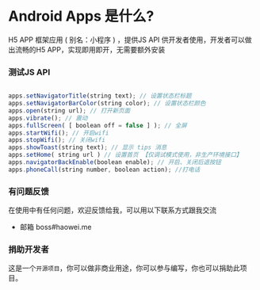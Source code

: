Android Apps 是什么?
====================
H5 APP 框架应用 ( 别名：小程序 ) ，提供JS API 供开发者使用，开发者可以做出流畅的H5 APP，实现即用即开，无需要额外安装

### 测试JS API
```javascript

apps.setNavigatorTitle(string text); // 设置状态栏标题
apps.setNavigatorBarColor(string color); // 设置状态栏颜色
apps.open(string url); // 打开新页面
apps.vibrate(); // 震动
apps.fullScreen( [ boolean off = false ] ); // 全屏
apps.startWifi(); // 开启wifi
apps.stopWifi(); // 关闭wifi
apps.showToast(string text); // 显示 tips 消息
apps.setHome( string url ) // 设置首页 【仅调试模式使用，非生产环境接口】
apps.navigatorBackEnable(boolean enable); // 开启、关闭后退按钮
apps.phoneCall(string number, boolean action); //打电话

```

### 有问题反馈
在使用中有任何问题，欢迎反馈给我，可以用以下联系方式跟我交流

* 邮箱 boss#haowei.me

### 捐助开发者
这是一个`开源项目`，你可以做非商业用途，你可以参与编写，你也可以捐助此项目。
